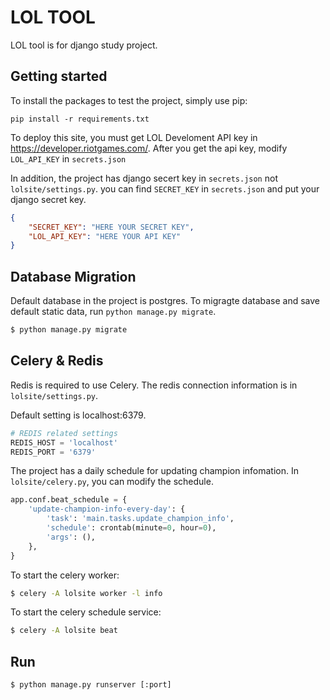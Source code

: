 # LOL TOOL

LOL tool is for django study project.

## Getting started
To install the packages to test the project, simply use pip:
```
pip install -r requirements.txt
```

To deploy this site, you must get LOL Develoment API key in https://developer.riotgames.com/.
After you get the api key, modify `LOL_API_KEY` in `secrets.json`

In addition, the project has django secert key in `secrets.json` not `lolsite/settings.py`. 
you can find `SECRET_KEY` in `secrets.json` and put your django secret key.

```json
{
    "SECRET_KEY": "HERE YOUR SECRET KEY",
    "LOL_API_KEY": "HERE YOUR API KEY"
}
```

## Database Migration

Default database in the project is postgres.
To migragte database and save default static data, run `python manage.py migrate`.

```bash
$ python manage.py migrate 
```



## Celery & Redis
Redis is required to use Celery. The redis connection information is in `lolsite/settings.py`.

Default setting is localhost:6379.
```python
# REDIS related settings
REDIS_HOST = 'localhost'
REDIS_PORT = '6379'
```

The project has a daily schedule for updating champion infomation.
In `lolsite/celery.py`, you can modify the schedule.
```python
app.conf.beat_schedule = {
    'update-champion-info-every-day': {
        'task': 'main.tasks.update_champion_info',
        'schedule': crontab(minute=0, hour=0),
        'args': (),
    },
}
```

To start the celery worker:
```bash
$ celery -A lolsite worker -l info
```

To start the celery schedule service:
```bash
$ celery -A lolsite beat
```


## Run
```
$ python manage.py runserver [:port]
```